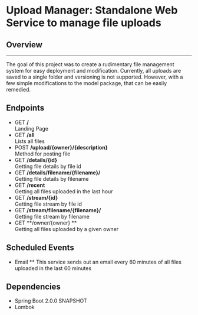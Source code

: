 # Upload Manager: Standalone Web Service to manage file uploads

## Overview
---
The goal of this project was to create a rudimentary file management system for easy deployment and modification. Currently, all uploads are saved to a single folder and versioning is not supported. However, with a few simple modifications to the model package, that can be easily remedied. 

## Endpoints
* GET **/**                                   
Landing Page
* GET **/all**                                
Lists all files
* POST **/upload/{owner}/{description}**      
Method for posting file 
* GET **/details/{id}**                       
Getting file details by file id
* GET **/details/filename/{filename}/**       
Getting file details by filename
* GET **/recent**                             
Getting all files uploaded in the last hour
* GET **/stream/{id}**                        
Getting file stream by file id
* GET **/stream/filename/{filename}/**        
Getting file stream by filename
* GET **/owner/{owner} **                     
Getting all files uploaded by a given owner

## Scheduled Events
* Email
** This service sends out an email every 60 minutes of all files uploaded in the last 60 minutes

## Dependencies
* Spring Boot 2.0.0 SNAPSHOT
* Lombok
